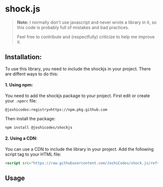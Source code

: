 # shock.js

> **Note:**
> I normally don't use javascript and never wrote a library in it,
> so this code is probably full of mistakes and bad practices.
> 
> Feel free to contribute and (respectfully) criticize to help me improve it.


## Installation:
To use this library, you need to include the shockjs in your project.
There are diffent ways to do this:

#### 1. Using npm:
You need to add the shockjs package to your project. First edit or create your `.npmrc` file:
```
@joshicodes:registry=https://npm.pkg.github.com
```
Then install the package:
```bash
npm install @joshicodes/shockjs
```

#### 2. Using a CDN:
You can use a CDN to include the library in your project. Add the following script tag to your HTML file:
```html
<script src="https://raw.githubusercontent.com/JoshiCodes/shock.js/refs/heads/main/dist/shockjs.bundle.js"></script>
```


## Usage

